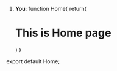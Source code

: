 1. **You**: function Home{
    return(
        <div>
            <h1>This is Home page</h1>
        </div>
    )
}

export default Home;